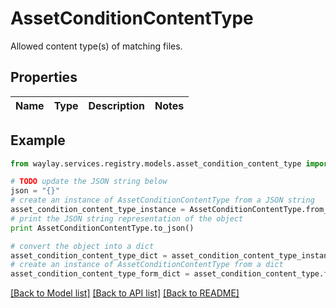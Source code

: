 # AssetConditionContentType

Allowed content type(s) of matching files.

## Properties

Name | Type | Description | Notes
------------ | ------------- | ------------- | -------------

## Example

```python
from waylay.services.registry.models.asset_condition_content_type import AssetConditionContentType

# TODO update the JSON string below
json = "{}"
# create an instance of AssetConditionContentType from a JSON string
asset_condition_content_type_instance = AssetConditionContentType.from_json(json)
# print the JSON string representation of the object
print AssetConditionContentType.to_json()

# convert the object into a dict
asset_condition_content_type_dict = asset_condition_content_type_instance.to_dict()
# create an instance of AssetConditionContentType from a dict
asset_condition_content_type_form_dict = asset_condition_content_type.from_dict(asset_condition_content_type_dict)
```
[[Back to Model list]](../README.md#documentation-for-models) [[Back to API list]](../README.md#documentation-for-api-endpoints) [[Back to README]](../README.md)


